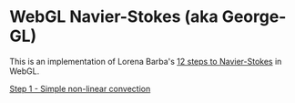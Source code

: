 # WebGL Navier-Stokes (aka George-GL)

This is an implementation of Lorena Barba's [12 steps to Navier-Stokes](http://lorenabarba.com/blog/cfd-python-12-steps-to-navier-stokes/) in WebGL.

[Step 1 - Simple non-linear convection](http://jamiejquinn.com/George-GL/01-non-linear-convection/)
